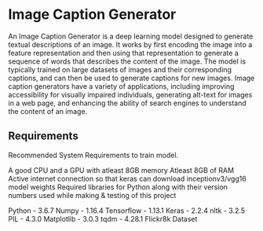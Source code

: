 
# Image Caption Generator

An Image Caption Generator is a deep learning model designed to generate textual descriptions of an image. It works by first encoding the image into a feature representation and then using that representation to generate a sequence of words that describes the content of the image. The model is typically trained on large datasets of images and their corresponding captions, and can then be used to generate captions for new images. Image caption generators have a variety of applications, including improving accessibility for visually impaired individuals, generating alt-text for images in a web page, and enhancing the ability of search engines to understand the content of an image.

## Requirements

Recommended System Requirements to train model.

A good CPU and a GPU with atleast 8GB memory
Atleast 8GB of RAM
Active internet connection so that keras can download inceptionv3/vgg16 model weights
Required libraries for Python along with their version numbers used while making & testing of this project

Python - 3.6.7
Numpy - 1.16.4
Tensorflow - 1.13.1
Keras - 2.2.4
nltk - 3.2.5
PIL - 4.3.0
Matplotlib - 3.0.3
tqdm - 4.28.1
Flickr8k Dataset
